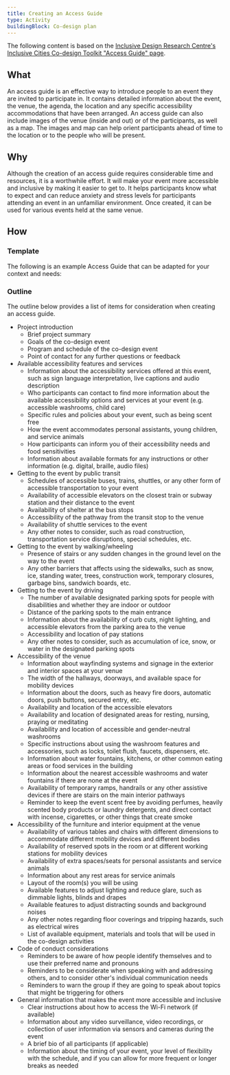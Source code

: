 ```yaml
---
title: Creating an Access Guide
type: Activity
buildingBlock: Co-design plan
---
```

The following content is based on the [Inclusive Design Research Centre's Inclusive Cities Co-design Toolkit "Access Guide" page](https://cities.inclusivedesign.ca/resources/access-guide/).

## What

An access guide is an effective way to introduce people to an event they are invited to participate in. It contains detailed information about the event, the venue, the agenda, the location and any specific accessibility accommodations that have been arranged. An access guide can also include images of the venue (inside and out) or of the participants, as well as a map. The images and map can help orient participants ahead of time to the location or to the people who will be present.

## Why

Although the creation of an access guide requires considerable time and resources, it is a worthwhile effort. It will make your event more accessible and inclusive by making it easier to get to. It helps participants know what to expect and can reduce anxiety and stress levels for participants attending an event in an unfamiliar environment. Once created, it can be used for various events held at the same venue. 

## How

### Template

The following is an example Access Guide that can be adapted for your context and needs:

[](https://cities.inclusivedesign.ca/resources/access-guide/Access%20Guide%20Example.docx)

### Outline

The outline below provides a list of items for consideration when creating an access guide. 

- Project introduction
    - Brief project summary
    - Goals of the co-design event
    - Program and schedule of the co-design event
    - Point of contact for any further questions or feedback
- Available accessibility features and services
    - Information about the accessibility services offered at this event, such as sign language interpretation, live captions and audio description
    - Who participants can contact to find more information about the available accessibility options and services at your event (e.g. accessible washrooms, child care)
    - Specific rules and policies about your event, such as being scent free
    - How the event accommodates personal assistants, young children, and service animals
    - How participants can inform you of their accessibility needs and food sensitivities
    - Information about available formats for any instructions or other information (e.g. digital, braille, audio files)
- Getting to the event by public transit
    - Schedules of accessible buses, trains, shuttles, or any other form of accessible transportation to your event
    - Availability of accessible elevators on the closest train or subway station and their distance to the event
    - Availability of shelter at the bus stops
    - Accessibility of the pathway from the transit stop to the venue
    - Availability of shuttle services to the event
    - Any other notes to consider, such as road construction, transportation service disruptions, special schedules, etc.
- Getting to the event by walking/wheeling
    - Presence of stairs or any sudden changes in the ground level on the way to the event
    - Any other barriers that affects using the sidewalks, such as snow, ice, standing water, trees, construction work, temporary closures, garbage bins, sandwich boards, etc.
- Getting to the event by driving
    - The number of available designated parking spots for people with disabilities and whether they are indoor or outdoor
    - Distance of the parking spots to the main entrance
    - Information about the availability of curb cuts, night lighting, and accessible elevators from the parking area to the venue
    - Accessibility and location of pay stations
    - Any other notes to consider, such as accumulation of ice, snow, or water in the designated parking spots
- Accessibility of the venue
    - Information about wayfinding systems and signage in the exterior and interior spaces at your venue
    - The width of the hallways, doorways, and available space for mobility devices
    - Information about the doors, such as heavy fire doors, automatic doors, push buttons, secured entry, etc.
    - Availability and location of the accessible elevators
    - Availability and location of designated areas for resting, nursing, praying or meditating
    - Availability and location of accessible and gender-neutral washrooms
    - Specific instructions about using the washroom features and accessories, such as locks, toilet flush, faucets, dispensers, etc.
    - Information about water fountains, kitchens, or other common eating areas or food services in the building
    - Information about the nearest accessible washrooms and water fountains if there are none at the event
    - Availability of temporary ramps, handrails or any other assistive devices if there are stairs on the main interior pathways
    - Reminder to keep the event scent free by avoiding perfumes, heavily scented body products or laundry detergents, and direct contact with incense, cigarettes, or other things that create smoke
- Accessibility of the furniture and interior equipment at the venue
    - Availability of various tables and chairs with different dimensions to accommodate different mobility devices and different bodies
    - Availability of reserved spots in the room or at different working stations for mobility devices
    - Availability of extra spaces/seats for personal assistants and service animals
    - Information about any rest areas for service animals
    - Layout of the room(s) you will be using
    - Available features to adjust lighting and reduce glare, such as dimmable lights, blinds and drapes
    - Available features to adjust distracting sounds and background noises
    - Any other notes regarding floor coverings and tripping hazards, such as electrical wires
    - List of available equipment, materials and tools that will be used in the co-design activities
- Code of conduct considerations
    - Reminders to be aware of how people identify themselves and to use their preferred name and pronouns
    - Reminders to be considerate when speaking with and addressing others, and to consider other's individual communication needs
    - Reminders to warn the group if they are going to speak about topics that might be triggering for others
- General information that makes the event more accessible and inclusive
    - Clear instructions about how to access the Wi-Fi network (if available)
    - Information about any video surveillance, video recordings, or collection of user information via sensors and cameras during the event
    - A brief bio of all participants (if applicable)
    - Information about the timing of your event, your level of flexibility with the schedule, and if you can allow for more frequent or longer breaks as needed